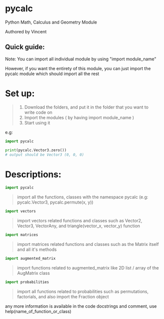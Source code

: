 # pycalc

 Python Math, Calculus and Geometry Module

Authored by Vincent

## Quick guide:

Note: You can import all individual module by using "import module_name"

However, if you want the entirety of this module, you can just import the pycalc module which should import all the rest

# Set up:

> 1. Download the folders, and put it in the folder that you want to write code on
> 2. Import the modules ( by having import module_name )
> 3. Start using it


 e.g: 
 ```python
 import pycalc
  
 print(pycalc.Vector3.zero())
 # output should be Vector3 (0, 0, 0)
 ```

# Descriptions:

```python
import pycalc
```
> import all the functions, classes with the namespace pycalc (e.g: pycalc.Vector3, pycalc.permute(x, y))

```python
import vectors
```
> import vectors related functions and classes such as Vector2, Vector3, VectorAny, and triangle(vector_x, vector_y) function

```python
import matrices
```
> import matrices related functions and classes such as the Matrix itself and all it's methods

```python
import augmented_matrix
```
> import functions related to augmented_matrix like 2D list / array of the AugMatrix class

```python
import probabilities
```
> import all functions related to probabilities such as permutations, factorials, and also import the Fraction object

any more information is available in the code docstrings and comment, use help(name_of_function_or_class)

